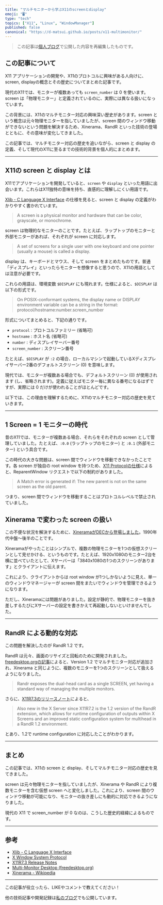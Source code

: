 ```yaml
---
title: "マルチモニターから学ぶX11のscreenとdisplay"
emoji: "🖥️"
type: "tech"
topics: ["X11", "Linux", "WindowManager"]
published: false
canonical: "https://d-matsui.github.io/posts/x11-multimonitor/"
---
```


> この記事は[個人ブログ](https://d-matsui.github.io/posts/x11-multimonitor/)で公開した内容を再編集したものです。

## この記事について

X11 アプリケーションの開発や、X11のプロトコルに興味がある人向けに、screen, displayの概念とその歴史についてまとめた記事です。

現代のX11では、モニターが複数あっても `screen_number` は 0 を使います。screen は「物理モニター」と定義されているのに、実際には異なる扱いになっています。

この背景には、X11のマルチモニター対応の興味深い歴史があります。screen という概念は元々物理モニターを指していましたが、screen 間のウィンドウ移動ができないという問題を解決するため、Xinerama、RandR といった技術の登場とともに、その意味が変化してきました。

この記事では、マルチモニター対応の歴史を追いながら、screen と display の定義、そして現代のX11に至るまでの技術的背景を個人的にまとめます。

---

## X11の screen と display とは

X11でアプリケーションを開発していると、`screen` や `display` といった用語に出会います。これらはX11独特の意味を持ち、直感的に理解しにくい用語です。

[Xlib - C Language X Interface](https://www.x.org/releases/X11R7.6/doc/libX11/specs/libX11/libX11.html) の仕様を見ると、screen と display の定義がわかりやすく書かれています。

> A screen is a physical monitor and hardware that can be color, grayscale, or monochrome.

screen は物理的なモニターのことです。たとえば、ラップトップのモニターと外部モニターがあれば、それぞれが screen に対応します。

> A set of screens for a single user with one keyboard and one pointer (usually a mouse) is called a display.

display は、キーボードとマウス、そして screen をまとめたものです。普通「ディスプレイ」といったらモニターを想像すると思うので、X11の用語としては注意が必要です。

これらの用語は、環境変数 `$DISPLAY` にも現れます。仕様によると、`$DISPLAY` は以下の形式です。

> On POSIX-conformant systems, the display name or DISPLAY environment variable can be a string in the format: protocol/hostname:number.screen_number

形式についてまとめると、下記の通りです。

- `protocol` : プロトコルファミリー (省略可)
- `hostname` : ホスト名 (省略可)
- `number` : ディスプレイサーバー番号
- `screen_number` : スクリーン番号

たとえば、`$DISPLAY` が `:2` の場合、ローカルマシンで起動しているXディスプレイサーバー2番のデフォルトスクリーン (0) を意味します。

現代では、モニターが複数ある場合でも、デフォルトスクリーン (0) が使用されます (し、省略されます)。定義に従えばモニター毎に異なる番号になるはずですが、実際には 0 だけが使われることがほとんどです。

以下では、この理由を理解するために、X11のマルチモニター対応の歴史を見ていきます。

---

## 1 Screen = 1 モニターの時代

昔のX11では、モニターが複数ある場合、それらをそれぞれの screen として管理していました。たとえば、`:0.0` (ラップトップのモニター) と `:0.1` (外部モニター) という具合です。

この時代の大きな問題は、screen 間でウィンドウを移動できなかったことです。各 screen が独自の root window を持つため、[X11 Protocolの仕様](https://www.x.org/releases/X11R7.7/doc/xproto/x11protocol.html)によると、ReparentWindow リクエストで以下の制約がありました。

> A Match error is generated if: The new parent is not on the same screen as the old parent.

つまり、screen 間でウィンドウを移動することはプロトコルレベルで禁止されていました。

## Xinerama で変わった screen の扱い

この不便な状況を解決するために、[XineramaがDECから登場しました](https://en.wikipedia.org/wiki/Xinerama)。1990年代中盤〜後半のことです。

Xineramaがやったことはシンプルで、複数の物理モニターを1つの仮想スクリーンとして見せかける、というものです。たとえば、1920x1080のモニター2台を横に並べていたとして、Xサーバーは「3840x1080の1つのスクリーンがあります」とクライアントに伝えます。

これにより、クライアントからは root window が1つしかないように見え、単一のウィンドウマネージャーが screen 間をまたいでウィンドウを管理できるようになります。

ただし、Xineramaには問題がありました。設定が静的で、物理モニターを抜き差しするたびにXサーバーの設定を書きかえて再起動しないといけませんでした。

---

## RandR による動的な対応

この問題を解決したのが RandR 1.2 です。

RandR は元々、画面のリサイズと回転のために開発されました。[freedesktop.orgの記事](https://nouveau.freedesktop.org/MultiMonitorDesktop.html)によると、Version 1.2 でマルチモニター対応が追加され、Xinerama と同じように、複数のモニターを1つのスクリーンとして扱えるようになりました。

> Randr exposes the dual-head card as a single SCREEN, yet having a standard way of managing the multiple monitors.

さらに、[X11R7.3のリリースノート](https://www.x.org/archive/X11R7.3/doc/RELNOTES.txt)によると、

> Also new in the X Server since X11R7.2 is the 1.2 version of the RandR
> extension, which allows for runtime configuration of outputs within X Screens
> and an improved static configuration system for multihead in a RandR 1.2
> environment.

とあり、1.2で runtime configuration に対応したことがわかります。

---

## まとめ

この記事では、X11の screen と display、そしてマルチモニター対応の歴史を見てきました。

screen は元々物理モニターを指していましたが、Xinerama や RandR により複数モニターを含む仮想 screen へと変化しました。これにより、screen 間のウィンドウ移動が可能になり、モニターの抜き差しにも動的に対応できるようになりました。

現代の X11 で screen_number が 0 なのは、こうした歴史的経緯によるものです。

---

## 参考

- [Xlib - C Language X Interface](https://www.x.org/releases/X11R7.6/doc/libX11/specs/libX11/libX11.html)
- [X Window System Protocol](https://www.x.org/releases/X11R7.7/doc/xproto/x11protocol.html)
- [X11R7.3 Release Notes](https://www.x.org/archive/X11R7.3/doc/RELNOTES.txt)
- [Multi-Monitor Desktop (freedesktop.org)](https://nouveau.freedesktop.org/MultiMonitorDesktop.html)
- [Xinerama - Wikipedia](https://en.wikipedia.org/wiki/Xinerama)

---

この記事が役立ったら、LIKEやコメントで教えてください！

他の技術記事や開発記録は[私のブログ](https://d-matsui.github.io/)でも公開しています。
